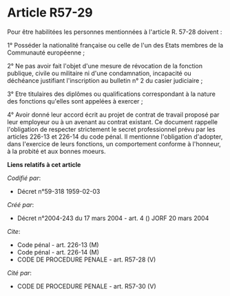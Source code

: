 # Article R57-29

Pour être habilitées les personnes mentionnées à l'article R. 57-28 doivent :

1° Posséder la nationalité française ou celle de l'un des Etats membres de la Communauté européenne ;

2° Ne pas avoir fait l'objet d'une mesure de révocation de la fonction publique, civile ou militaire ni d'une condamnation,
incapacité ou déchéance justifiant l'inscription au bulletin n° 2 du casier judiciaire ;

3° Etre titulaires des diplômes ou qualifications correspondant à la nature des fonctions qu'elles sont appelées à exercer ;

4° Avoir donné leur accord écrit au projet de contrat de travail proposé par leur employeur ou à un avenant au contrat
existant. Ce document rappelle l'obligation de respecter strictement le secret professionnel prévu par les articles 226-13 et
226-14 du code pénal. Il mentionne l'obligation d'adopter, dans l'exercice de leurs fonctions, un comportement conforme à
l'honneur, à la probité et aux bonnes moeurs.

**Liens relatifs à cet article**

_Codifié par_:

  - Décret n°59-318 1959-02-03

_Créé par_:

  - Décret n°2004-243 du 17 mars 2004 - art. 4 () JORF 20 mars 2004

_Cite_:

  - Code pénal - art. 226-13 (M)
  - Code pénal - art. 226-14 (M)
  - CODE DE PROCEDURE PENALE - art. R57-28 (V)

_Cité par_:

  - CODE DE PROCEDURE PENALE - art. R57-30 (V)
